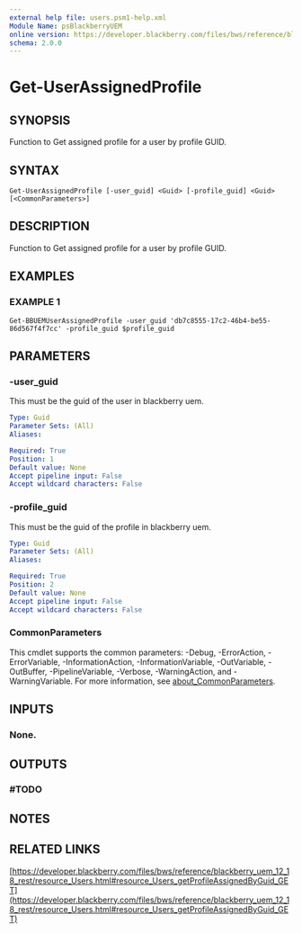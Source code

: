 ```yaml
---
external help file: users.psm1-help.xml
Module Name: psBlackberryUEM
online version: https://developer.blackberry.com/files/bws/reference/blackberry_uem_12_18_rest/resource_Users.html#resource_Users_getProfileAssignedByGuid_GET
schema: 2.0.0
---
```


# Get-UserAssignedProfile

## SYNOPSIS
Function to Get assigned profile for a user by profile GUID.

## SYNTAX

```
Get-UserAssignedProfile [-user_guid] <Guid> [-profile_guid] <Guid> [<CommonParameters>]
```

## DESCRIPTION
Function to Get assigned profile for a user by profile GUID.

## EXAMPLES

### EXAMPLE 1
```
Get-BBUEMUserAssignedProfile -user_guid 'db7c8555-17c2-46b4-be55-86d567f4f7cc' -profile_guid $profile_guid
```

## PARAMETERS

### -user_guid
This must be the guid of the user in blackberry uem.

```yaml
Type: Guid
Parameter Sets: (All)
Aliases:

Required: True
Position: 1
Default value: None
Accept pipeline input: False
Accept wildcard characters: False
```

### -profile_guid
This must be the guid of the profile in blackberry uem.

```yaml
Type: Guid
Parameter Sets: (All)
Aliases:

Required: True
Position: 2
Default value: None
Accept pipeline input: False
Accept wildcard characters: False
```

### CommonParameters
This cmdlet supports the common parameters: -Debug, -ErrorAction, -ErrorVariable, -InformationAction, -InformationVariable, -OutVariable, -OutBuffer, -PipelineVariable, -Verbose, -WarningAction, and -WarningVariable. For more information, see [about_CommonParameters](http://go.microsoft.com/fwlink/?LinkID=113216).

## INPUTS

### None.
## OUTPUTS

### #TODO
## NOTES

## RELATED LINKS

[https://developer.blackberry.com/files/bws/reference/blackberry_uem_12_18_rest/resource_Users.html#resource_Users_getProfileAssignedByGuid_GET](https://developer.blackberry.com/files/bws/reference/blackberry_uem_12_18_rest/resource_Users.html#resource_Users_getProfileAssignedByGuid_GET)

